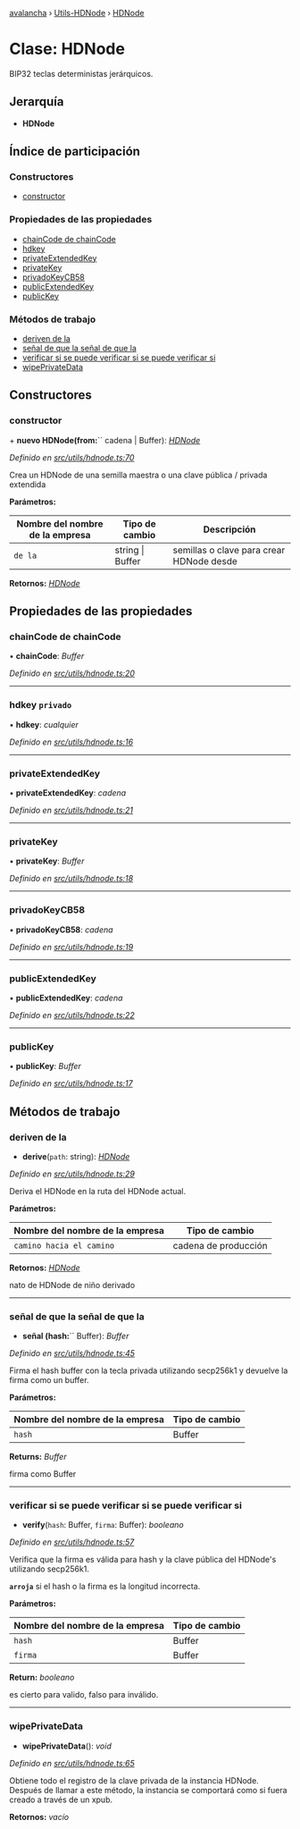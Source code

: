 [avalancha](../README.md) › [Utils-HDNode](../modules/utils_hdnode.md) › [HDNode](utils_hdnode.hdnode.md)

# Clase: HDNode

BIP32 teclas deterministas jerárquicos.

## Jerarquía

* **HDNode**

## Índice de participación

### Constructores

* [constructor](utils_hdnode.hdnode.md#constructor)

### Propiedades de las propiedades

* [chainCode de chainCode](utils_hdnode.hdnode.md#chaincode)
* [hdkey](utils_hdnode.hdnode.md#private-hdkey)
* [privateExtendedKey](utils_hdnode.hdnode.md#privateextendedkey)
* [privateKey](utils_hdnode.hdnode.md#privatekey)
* [privadoKeyCB58](utils_hdnode.hdnode.md#privatekeycb58)
* [publicExtendedKey](utils_hdnode.hdnode.md#publicextendedkey)
* [publicKey](utils_hdnode.hdnode.md#publickey)

### Métodos de trabajo

* [deriven de la](utils_hdnode.hdnode.md#derive)
* [señal de que la señal de que la](utils_hdnode.hdnode.md#sign)
* [verificar si se puede verificar si se puede verificar si](utils_hdnode.hdnode.md#verify)
* [wipePrivateData](utils_hdnode.hdnode.md#wipeprivatedata)

## Constructores

### constructor

\+ **nuevo HDNode(from:**`` cadena | Buffer): *[HDNode](utils_hdnode.hdnode.md)*

*Definido en [src/utils/hdnode.ts:70](https://github.com/ava-labs/avalanchejs/blob/ae78dee/src/utils/hdnode.ts#L70)*

Crea un HDNode de una semilla maestra o una clave pública / privada extendida

**Parámetros:**

| Nombre del nombre de la empresa | Tipo de cambio | Descripción |
------ | ------ | ------ |
| `de la` | string &#124; Buffer | semillas o clave para crear HDNode desde |

**Retornos:** *[HDNode](utils_hdnode.hdnode.md)*

## Propiedades de las propiedades

### chainCode de chainCode

• **chainCode**: *Buffer*

*Definido en [src/utils/hdnode.ts:20](https://github.com/ava-labs/avalanchejs/blob/ae78dee/src/utils/hdnode.ts#L20)*

___

### hdkey `privado`

• **hdkey**: *cualquier*

*Definido en [src/utils/hdnode.ts:16](https://github.com/ava-labs/avalanchejs/blob/ae78dee/src/utils/hdnode.ts#L16)*

___

### privateExtendedKey

• **privateExtendedKey**: *cadena*

*Definido en [src/utils/hdnode.ts:21](https://github.com/ava-labs/avalanchejs/blob/ae78dee/src/utils/hdnode.ts#L21)*

___

### privateKey

• **privateKey**: *Buffer*

*Definido en [src/utils/hdnode.ts:18](https://github.com/ava-labs/avalanchejs/blob/ae78dee/src/utils/hdnode.ts#L18)*

___

### privadoKeyCB58

• **privadoKeyCB58**: *cadena*

*Definido en [src/utils/hdnode.ts:19](https://github.com/ava-labs/avalanchejs/blob/ae78dee/src/utils/hdnode.ts#L19)*

___

### publicExtendedKey

• **publicExtendedKey**: *cadena*

*Definido en [src/utils/hdnode.ts:22](https://github.com/ava-labs/avalanchejs/blob/ae78dee/src/utils/hdnode.ts#L22)*

___

### publicKey

• **publicKey**: *Buffer*

*Definido en [src/utils/hdnode.ts:17](https://github.com/ava-labs/avalanchejs/blob/ae78dee/src/utils/hdnode.ts#L17)*

## Métodos de trabajo

### deriven de la

- **derive**(`path`: string): *[HDNode](utils_hdnode.hdnode.md)*

*Definido en [src/utils/hdnode.ts:29](https://github.com/ava-labs/avalanchejs/blob/ae78dee/src/utils/hdnode.ts#L29)*

Deriva el HDNode en la ruta del HDNode actual.

**Parámetros:**

| Nombre del nombre de la empresa | Tipo de cambio |
------ | ------ |
| `camino hacia el camino` | cadena de producción |

**Retornos:** *[HDNode](utils_hdnode.hdnode.md)*

nato de HDNode de niño derivado

___

### señal de que la señal de que la

- **señal (hash:**`` Buffer): *Buffer*

*Definido en [src/utils/hdnode.ts:45](https://github.com/ava-labs/avalanchejs/blob/ae78dee/src/utils/hdnode.ts#L45)*

Firma el hash buffer con la tecla privada utilizando secp256k1 y devuelve la firma como un buffer.

**Parámetros:**

| Nombre del nombre de la empresa | Tipo de cambio |
------ | ------ |
| `hash` | Buffer |

**Returns:** *Buffer*

firma como Buffer

___

### verificar si se puede verificar si se puede verificar si

- **verify**(`hash`: Buffer, `firma`: Buffer): *booleano*

*Definido en [src/utils/hdnode.ts:57](https://github.com/ava-labs/avalanchejs/blob/ae78dee/src/utils/hdnode.ts#L57)*

Verifica que la firma es válida para hash y la clave pública del HDNode's utilizando secp256k1.

**`arroja`** si el hash o la firma es la longitud incorrecta.

**Parámetros:**

| Nombre del nombre de la empresa | Tipo de cambio |
------ | ------ |
| `hash` | Buffer |
| `firma` | Buffer |

**Return:** *booleano*

es cierto para valido, falso para inválido.

___

### wipePrivateData

- **wipePrivateData**(): *void*

*Definido en [src/utils/hdnode.ts:65](https://github.com/ava-labs/avalanchejs/blob/ae78dee/src/utils/hdnode.ts#L65)*

Obtiene todo el registro de la clave privada de la instancia HDNode. Después de llamar a este método, la instancia se comportará como si fuera creado a través de un xpub.

**Retornos:** *vacío*
